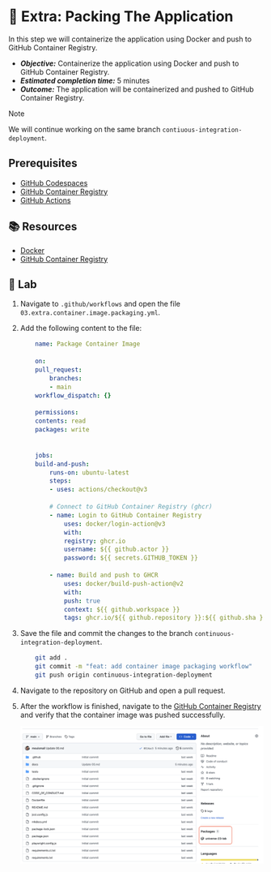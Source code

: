 # :test_tube: Extra: Packing The Application

In this step we will containerize the application using Docker and push to GitHub Container Registry.

- _**Objective:**_ Containerize the application using Docker and push to GitHub Container Registry.
- _**Estimated completion time:**_ 5 minutes
- _**Outcome:**_ The application will be containerized and pushed to GitHub Container Registry.

> [!NOTE]
> We will continue working on the same branch `contiuous-integration-deployment`.

## Prerequisites

- [GitHub Codespaces](#)
- [GitHub Container Registry](#)
- [GitHub Actions](#)

## :books: Resources

- [Docker](https://www.docker.com/)
- [GitHub Container Registry](https://docs.github.com/en/packages/guides/about-github-container-registry)

## :pencil: Lab

1. Navigate to `.github/workflows` and open the file `03.extra.container.image.packaging.yml`.
2. Add the following content to the file:

    ```yml
        name: Package Container Image

        on:
        pull_request:
            branches:
            - main
        workflow_dispatch: {}

        permissions:
        contents: read
        packages: write


        jobs:
        build-and-push:
            runs-on: ubuntu-latest
            steps:
            - uses: actions/checkout@v3

            # Connect to GitHub Container Registry (ghcr)
            - name: Login to GitHub Container Registry
                uses: docker/login-action@v3
                with:
                registry: ghcr.io
                username: ${{ github.actor }}
                password: ${{ secrets.GITHUB_TOKEN }}

            - name: Build and push to GHCR
                uses: docker/build-push-action@v2
                with:
                push: true
                context: ${{ github.workspace }}
                tags: ghcr.io/${{ github.repository }}:${{ github.sha }}
    ```

3. Save the file and commit the changes to the branch `continuous-integration-deployment`.

    ```bash
        git add .
        git commit -m "feat: add container image packaging workflow"
        git push origin continuous-integration-deployment
    ```

4. Navigate to the repository on GitHub and open a pull request.
5. After the workflow is finished, navigate to the [GitHub Container Registry](https://docs.github.com/en/packages/guides/about-github-container-registry) and verify that the container image was pushed successfully.

    ![packages](../../assets/img/packages.png)
